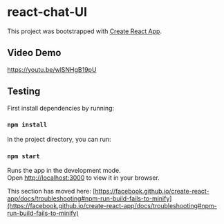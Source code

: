 # react-chat-UI

This project was bootstrapped with [Create React App](https://github.com/facebook/create-react-app).

## Video Demo
https://youtu.be/wlSNHgB19pU

## Testing

First install dependencies by running:

### `npm install`

In the project directory, you can run:

### `npm start`

Runs the app in the development mode.\
Open [http://localhost:3000](http://localhost:3000) to view it in your browser.

This section has moved here: [https://facebook.github.io/create-react-app/docs/troubleshooting#npm-run-build-fails-to-minify](https://facebook.github.io/create-react-app/docs/troubleshooting#npm-run-build-fails-to-minify)
